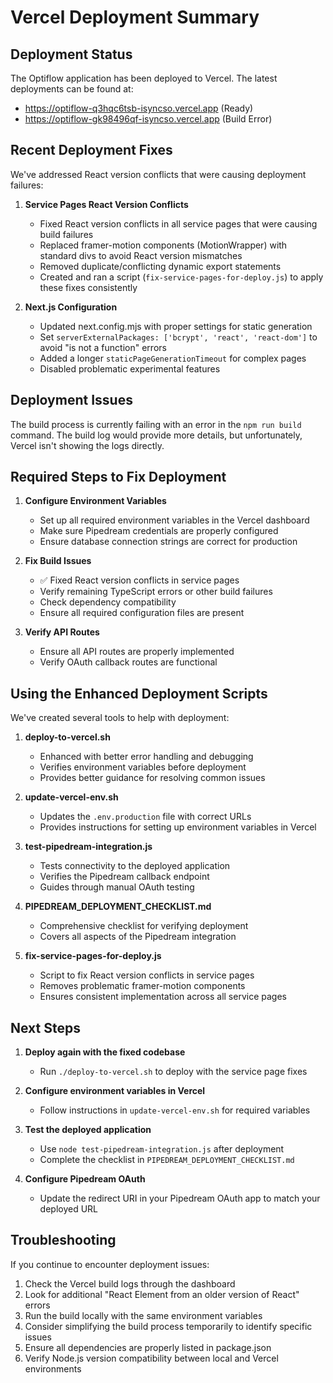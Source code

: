 # Vercel Deployment Summary

## Deployment Status

The Optiflow application has been deployed to Vercel. The latest deployments can be found at:

- https://optiflow-q3hqc6tsb-isyncso.vercel.app (Ready)
- https://optiflow-gk98496qf-isyncso.vercel.app (Build Error)

## Recent Deployment Fixes

We've addressed React version conflicts that were causing deployment failures:

1. **Service Pages React Version Conflicts**
   - Fixed React version conflicts in all service pages that were causing build failures
   - Replaced framer-motion components (MotionWrapper) with standard divs to avoid React version mismatches
   - Removed duplicate/conflicting dynamic export statements
   - Created and ran a script (`fix-service-pages-for-deploy.js`) to apply these fixes consistently

2. **Next.js Configuration**
   - Updated next.config.mjs with proper settings for static generation
   - Set `serverExternalPackages: ['bcrypt', 'react', 'react-dom']` to avoid "is not a function" errors
   - Added a longer `staticPageGenerationTimeout` for complex pages
   - Disabled problematic experimental features

## Deployment Issues

The build process is currently failing with an error in the `npm run build` command. The build log would provide more details, but unfortunately, Vercel isn't showing the logs directly.

## Required Steps to Fix Deployment

1. **Configure Environment Variables**
   - Set up all required environment variables in the Vercel dashboard
   - Make sure Pipedream credentials are properly configured
   - Ensure database connection strings are correct for production

2. **Fix Build Issues**
   - ✅ Fixed React version conflicts in service pages
   - Verify remaining TypeScript errors or other build failures
   - Check dependency compatibility
   - Ensure all required configuration files are present

3. **Verify API Routes**
   - Ensure all API routes are properly implemented
   - Verify OAuth callback routes are functional

## Using the Enhanced Deployment Scripts

We've created several tools to help with deployment:

1. **deploy-to-vercel.sh**
   - Enhanced with better error handling and debugging
   - Verifies environment variables before deployment
   - Provides better guidance for resolving common issues

2. **update-vercel-env.sh**
   - Updates the `.env.production` file with correct URLs
   - Provides instructions for setting up environment variables in Vercel

3. **test-pipedream-integration.js**
   - Tests connectivity to the deployed application
   - Verifies the Pipedream callback endpoint
   - Guides through manual OAuth testing

4. **PIPEDREAM_DEPLOYMENT_CHECKLIST.md**
   - Comprehensive checklist for verifying deployment
   - Covers all aspects of the Pipedream integration

5. **fix-service-pages-for-deploy.js**
   - Script to fix React version conflicts in service pages
   - Removes problematic framer-motion components
   - Ensures consistent implementation across all service pages

## Next Steps

1. **Deploy again with the fixed codebase**
   - Run `./deploy-to-vercel.sh` to deploy with the service page fixes

2. **Configure environment variables in Vercel**
   - Follow instructions in `update-vercel-env.sh` for required variables

3. **Test the deployed application**
   - Use `node test-pipedream-integration.js` after deployment
   - Complete the checklist in `PIPEDREAM_DEPLOYMENT_CHECKLIST.md`

4. **Configure Pipedream OAuth**
   - Update the redirect URI in your Pipedream OAuth app to match your deployed URL

## Troubleshooting

If you continue to encounter deployment issues:

1. Check the Vercel build logs through the dashboard
2. Look for additional "React Element from an older version of React" errors
3. Run the build locally with the same environment variables
4. Consider simplifying the build process temporarily to identify specific issues
5. Ensure all dependencies are properly listed in package.json
6. Verify Node.js version compatibility between local and Vercel environments 